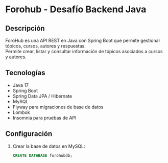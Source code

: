 # Forohub - Desafío Backend Java

## Descripción
ForoHub es una API REST en Java con Spring Boot que permite gestionar tópicos, cursos, autores y respuestas.  
Permite crear, listar y consultar información de tópicos asociados a cursos y autores.

## Tecnologías
- Java 17
- Spring Boot
- Spring Data JPA / Hibernate
- MySQL
- Flyway para migraciones de base de datos
- Lombok
- Insomnia para pruebas de API

## Configuración
1. Crear la base de datos en MySQL:
   ```sql
   CREATE DATABASE forohubdb;
